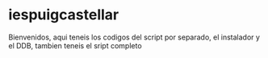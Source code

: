 # iespuigcastellar

Bienvenidos, aqui teneis los codigos del script por separado, el instalador y el DDB, tambien teneis el sript completo
